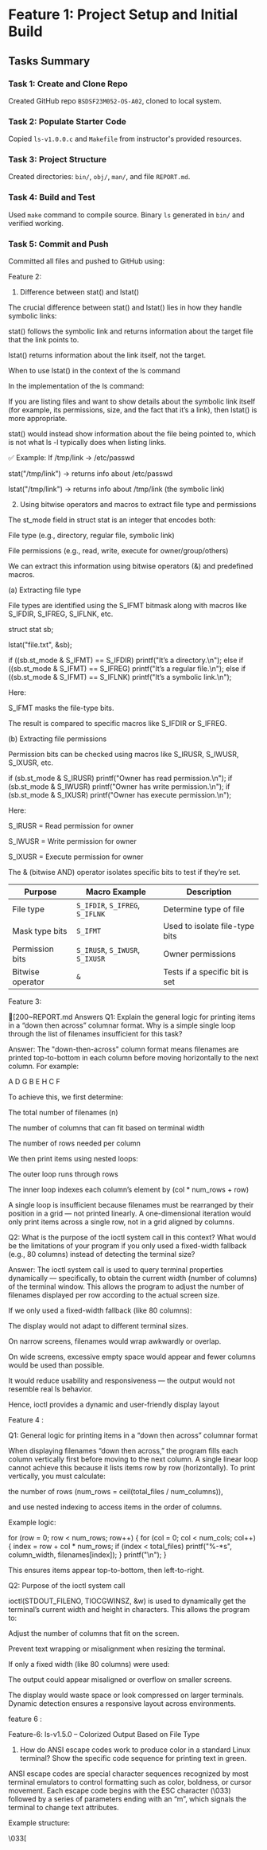 # Feature 1: Project Setup and Initial Build

## Tasks Summary

### Task 1: Create and Clone Repo
Created GitHub repo `BSDSF23M052-OS-A02`, cloned to local system.

### Task 2: Populate Starter Code
Copied `ls-v1.0.0.c` and `Makefile` from instructor's provided resources.

### Task 3: Project Structure
Created directories: `bin/`, `obj/`, `man/`, and file `REPORT.md`.

### Task 4: Build and Test
Used `make` command to compile source. Binary `ls` generated in `bin/` and verified working.

### Task 5: Commit and Push
Committed all files and pushed to GitHub using:

Feature 2:

1. Difference between stat() and lstat()

The crucial difference between stat() and lstat() lies in how they handle symbolic links:

stat() follows the symbolic link and returns information about the target file that the link points to.

lstat() returns information about the link itself, not the target.

When to use lstat() in the context of the ls command

In the implementation of the ls command:

If you are listing files and want to show details about the symbolic link itself (for example, its permissions, size, and the fact that it’s a link), then lstat() is more appropriate.

stat() would instead show information about the file being pointed to, which is not what ls -l typically does when listing links.

✅ Example:
If /tmp/link -> /etc/passwd

stat("/tmp/link") → returns info about /etc/passwd

lstat("/tmp/link") → returns info about /tmp/link (the symbolic link)

2. Using bitwise operators and macros to extract file type and permissions

The st_mode field in struct stat is an integer that encodes both:

File type (e.g., directory, regular file, symbolic link)

File permissions (e.g., read, write, execute for owner/group/others)

We can extract this information using bitwise operators (&) and predefined macros.

(a) Extracting file type

File types are identified using the S_IFMT bitmask along with macros like S_IFDIR, S_IFREG, S_IFLNK, etc.

struct stat sb;

lstat("file.txt", &sb);

if ((sb.st_mode & S_IFMT) == S_IFDIR)
    printf("It’s a directory.\n");
else if ((sb.st_mode & S_IFMT) == S_IFREG)
    printf("It’s a regular file.\n");
else if ((sb.st_mode & S_IFMT) == S_IFLNK)
    printf("It’s a symbolic link.\n");


Here:

S_IFMT masks the file-type bits.

The result is compared to specific macros like S_IFDIR or S_IFREG.

(b) Extracting file permissions

Permission bits can be checked using macros like S_IRUSR, S_IWUSR, S_IXUSR, etc.

if (sb.st_mode & S_IRUSR)
    printf("Owner has read permission.\n");
if (sb.st_mode & S_IWUSR)
    printf("Owner has write permission.\n");
if (sb.st_mode & S_IXUSR)
    printf("Owner has execute permission.\n");


Here:

S_IRUSR = Read permission for owner

S_IWUSR = Write permission for owner

S_IXUSR = Execute permission for owner

The & (bitwise AND) operator isolates specific bits to test if they’re set.


| Purpose          | Macro Example                   | Description                    |
| ---------------- | ------------------------------- | ------------------------------ |
| File type        | `S_IFDIR`, `S_IFREG`, `S_IFLNK` | Determine type of file         |
| Mask type bits   | `S_IFMT`                        | Used to isolate file-type bits |
| Permission bits  | `S_IRUSR`, `S_IWUSR`, `S_IXUSR` | Owner permissions              |
| Bitwise operator | `&`                             | Tests if a specific bit is set |




Feature 3:

[200~REPORT.md Answers
Q1: Explain the general logic for printing items in a “down then across” columnar format. Why is a simple single loop through the list of filenames insufficient for this task?

Answer:
The "down-then-across" column format means filenames are printed top-to-bottom in each column before moving horizontally to the next column.
For example:

A   D   G
B   E   H
C   F


To achieve this, we first determine:

The total number of filenames (n)

The number of columns that can fit based on terminal width

The number of rows needed per column

We then print items using nested loops:

The outer loop runs through rows

The inner loop indexes each column’s element by (col * num_rows + row)

A single loop is insufficient because filenames must be rearranged by their position in a grid — not printed linearly. A one-dimensional iteration would only print items across a single row, not in a grid aligned by columns.

Q2: What is the purpose of the ioctl system call in this context? What would be the limitations of your program if you only used a fixed-width fallback (e.g., 80 columns) instead of detecting the terminal size?

Answer:
The ioctl system call is used to query terminal properties dynamically — specifically, to obtain the current width (number of columns) of the terminal window.
This allows the program to adjust the number of filenames displayed per row according to the actual screen size.

If we only used a fixed-width fallback (like 80 columns):

The display would not adapt to different terminal sizes.

On narrow screens, filenames would wrap awkwardly or overlap.

On wide screens, excessive empty space would appear and fewer columns would be used than possible.

It would reduce usability and responsiveness — the output would not resemble real ls behavior.

Hence, ioctl provides a dynamic and user-friendly display layout


Feature 4 :

Q1: General logic for printing items in a “down then across” columnar format

When displaying filenames “down then across,” the program fills each column vertically first before moving to the next column.
A single linear loop cannot achieve this because it lists items row by row (horizontally).
To print vertically, you must calculate:

the number of rows (num_rows = ceil(total_files / num_columns)),

and use nested indexing to access items in the order of columns.

Example logic:

for (row = 0; row < num_rows; row++) {
    for (col = 0; col < num_cols; col++) {
        index = row + col * num_rows;
        if (index < total_files)
            printf("%-*s", column_width, filenames[index]);
    }
    printf("\n");
}


This ensures items appear top-to-bottom, then left-to-right.

Q2: Purpose of the ioctl system call

ioctl(STDOUT_FILENO, TIOCGWINSZ, &w) is used to dynamically get the terminal’s current width and height in characters.
This allows the program to:

Adjust the number of columns that fit on the screen.

Prevent text wrapping or misalignment when resizing the terminal.

If only a fixed width (like 80 columns) were used:

The output could appear misaligned or overflow on smaller screens.

The display would waste space or look compressed on larger terminals.
Dynamic detection ensures a responsive layout across environments.




feature 6 :

Feature-6: ls-v1.5.0 – Colorized Output Based on File Type
1. How do ANSI escape codes work to produce color in a standard Linux terminal? Show the specific code sequence for printing text in green.

ANSI escape codes are special character sequences recognized by most terminal emulators to control formatting such as color, boldness, or cursor movement.
Each escape code begins with the ESC character (\033) followed by a series of parameters ending with an “m”, which signals the terminal to change text attributes.

Example structure:

\033[<style>;<foreground>;<background>m


\033[ → Escape sequence start

<style> → Text style (e.g., 0 = normal, 1 = bold)

<foreground> → Text color (e.g., 32 = green)

<background> → Optional background color

m → Terminates the escape code

To print text in green:

printf("\033[0;32mHello\033[0m\n");


Explanation:

\033[0;32m → Start green color

Hello → Text in green

\033[0m → Reset to default terminal color

2. To color an executable file, you need to check its permission bits. Explain which bits in the st_mode field you need to check to determine if a file is executable by the owner, group, or others.

The st_mode field from the stat structure contains both the file type and permission bits.
To check if a file is executable, we examine the execute permission bits using bitwise AND operations:

Permission	Macro	Bitmask	Meaning
Owner execute	S_IXUSR	0100	Owner can execute
Group execute	S_IXGRP	0010	Group can execute
Others execute	S_IXOTH	0001	Others can execute

Example in C:

struct stat fileStat;
stat(filename, &fileStat);

if (fileStat.st_mode & (S_IXUSR | S_IXGRP | S_IXOTH)) {
    // File is executable → print in green
}



Feature 7:


Feature-7: ls-v1.6.0 – Recursive Listing (-R Option)
1. In a recursive function, what is a "base case"? In the context of your recursive ls, what is the base case that stops the recursion from continuing forever?

In recursion, a base case is the condition that terminates further recursive calls.
Without it, the function would call itself indefinitely, leading to infinite recursion and a crash.

In the recursive ls implementation, the base case is when:

The function encounters a non-directory file, or

It finds the special directories . (current) or .. (parent).

These cases stop further recursion, preventing the function from re-entering the same directories repeatedly.

Example:

if (strcmp(name, ".") == 0 || strcmp(name, "..") == 0)
    return;  // base case

2. Explain why it is essential to construct a full path (e.g., "parent_dir/subdir") before making a recursive call. What would happen if you simply called do_ls("subdir") from within the do_ls("parent_dir") function call?

It’s essential to construct the full path (like "parent_dir/subdir") because the program changes directories logically, not physically.
Without the full path, the recursive call do_ls("subdir") would always try to open "subdir" relative to the current working directory, not relative to "parent_dir".

If "subdir" exists only inside "parent_dir", this would result in:

opendir("subdir") failing with "No such file or directory",

Incorrect directory traversal, or

Missing recursive listings.

Thus, constructing the absolute or combined path ensures the recursive traversal moves correctly down the directory hierarchy.

Example:

snprintf(fullpath, sizeof(fullpath), "%s/%s", parent, child);
do_ls(fullpath, mode);


✅ Summary

Added support for -R (recursive listing).

Implemented recursive directory traversal with safe path concatenation.

Prevented infinite recursion via base cases for . and ...

Integrated with colorized display from previous versions.

Clean memory management for dynamically allocated filename arrays.


feature 7:

[200~1. In a recursive function, what is a "base case"?

A base case is the condition in a recursive function that stops further recursive calls.
Without a base case, the function would keep calling itself indefinitely, leading to a stack overflow error.

In the context of the recursive ls command:
The base case occurs when the function reaches a directory that has no subdirectories or when an entry is not a directory (e.g., a regular file).
At that point, the recursion stops — the function lists the current directory’s contents and then returns.

Example (simplified logic):

if (!S_ISDIR(st.st_mode))
    return;   // Base case — stop recursion for non-directory files

2. Why is it essential to construct a full path (e.g., "parent_dir/subdir") before making a recursive call?

It is essential to build the full path because the recursive call needs to know the exact location of the subdirectory in the filesystem.
If you only passed "subdir" instead of "parent_dir/subdir", the program would incorrectly look for "subdir" in the current working directory, not inside its parent directory.

For example:

✅ Correct: do_ls("src/utils") — looks inside src/utils

❌ Wrong: do_ls("utils") — looks for utils in the current directory, not in src

Result if full path is not used:

The recursion would fail to find the correct subdirectory.

It could repeatedly scan the same directories, leading to incorrect or infinite recursion.

Hence: Constructing the full path ensures that each recursive call correctly points to the subdirectory being processed.
